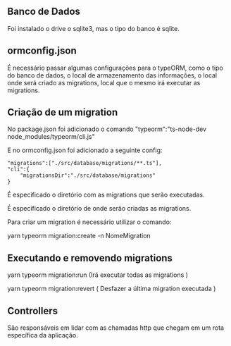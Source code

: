## Banco de Dados
 Foi instalado o drive o sqlite3, mas o tipo do banco é sqlite.



## ormconfig.json

É necessário passar algumas configurações para o typeORM, como o tipo do banco de dados, o local de armazenamento das informações, o local onde será criado as migrations, local que o mesmo irá executar as migrations.




## Criação de um migration

No package.json foi adicionado o comando "typeorm":"ts-node-dev node_modules/typeorm/cli.js"

E no ormconfig.json foi adicionado a seguinte config:

    "migrations":["./src/database/migrations/**.ts"],
    "cli":{
        "migrationsDir":"./src/database/migrations"
    }

É especificado o diretório com as migrations que serão executadas.

É especificado o diretório de onde serão criadas as migrations.



Para criar um migration é necessário utilizar o comando:

yarn typeorm migration:create -n NomeMigration




## Executando e removendo migrations

yarn typeorm migration:run  (Irá executar todas as migrations )

yarn typeorm migration:revert ( Desfazer a última migration executada )




## Controllers

São responsáveis em lidar com as chamadas http que chegam em um rota específica da aplicação.


